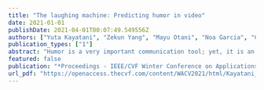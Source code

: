 ```yaml
---
title: "The laughing machine: Predicting humor in video"
date: 2021-01-01
publishDate: 2021-04-01T00:07:49.549556Z
authors: ["Yuta Kayatani", "Zekun Yang", "Mayu Otani", "Noa Garcia", "Chenhui Chu", "Yuta Nakashima", "Haruo Takemura"]
publication_types: ["1"]
abstract: "Humor is a very important communication tool; yet, it is an open problem for machines to understand humor. In this paper, we build a new multimodal dataset for humor prediction that includes subtitles and video frames, as well as humor labels associated with video's timestamps. On top of it, we present a model to predict whether a subtitle causes laughter. Our model uses the visual modality through facial expression and character name recognition, together with the verbal modality, to explore how the visual modality helps. In addition, we use an attention mechanism to adjust the weight for each modality to facilitate humor prediction. Interestingly, our experimental results show that the performance boost by combinations of different modalities, and the attention mechanism and the model mostly relies on the verbal modality."
featured: false
publication: "*Proceedings - IEEE/CVF Winter Conference on Applications of Computer Vision (WACV)*"
url_pdf: "https://openaccess.thecvf.com/content/WACV2021/html/Kayatani_The_Laughing_Machine_Predicting_Humor_in_Video_WACV_2021_paper.html"
---
```


